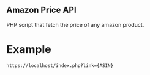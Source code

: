 ## Amazon Price API
PHP script that fetch the price of any amazon product.

# Example
```
https://localhost/index.php?link={ASIN}
```
